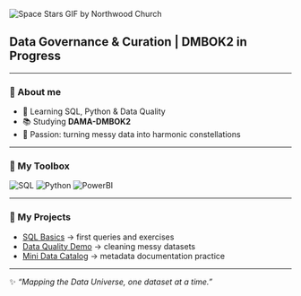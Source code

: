 
![Space Stars GIF by Northwood Church](https://github.com/user-attachments/assets/28ab0a50-dc84-4f05-be22-7cc9617b60ad)


## Data Governance & Curation | DMBOK2 in Progress

---

### 🌠 About me
- 💾 Learning SQL, Python & Data Quality  
- 📚 Studying **DAMA-DMBOK2**  
- 🌌 Passion: turning messy data into harmonic constellations  

---

### 🔧 My Toolbox
![SQL](https://img.shields.io/badge/SQL-blue?logo=databricks)
![Python](https://img.shields.io/badge/Python-3670A0?logo=python&logoColor=ffdd54)
![PowerBI](https://img.shields.io/badge/Power%20BI-F2C811?logo=powerbi&logoColor=black)

---

### 📂 My Projects
- [SQL Basics](#) → first queries and exercises  
- [Data Quality Demo](#) → cleaning messy datasets  
- [Mini Data Catalog](#) → metadata documentation practice  

---

✨ *“Mapping the Data Universe, one dataset at a time.”*

<!--
**LeilaModestine/LeilaModestine** is a ✨ _special_ ✨ repository because its `README.md` (this file) appears on your GitHub profile.

Here are some ideas to get you started:

- 🔭 I’m currently working on ...
- 🌱 I’m currently learning ...
- 👯 I’m looking to collaborate on ...
- 🤔 I’m looking for help with ...
- 💬 Ask me about ...
- 📫 How to reach me: ...
- 😄 Pronouns: ...
- ⚡ Fun fact: ...
-->
